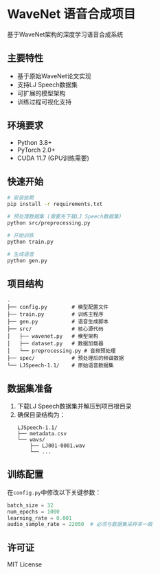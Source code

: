 # WaveNet 语音合成项目

基于WaveNet架构的深度学习语音合成系统

## 主要特性
- 基于原始WaveNet论文实现
- 支持LJ Speech数据集
- 可扩展的模型架构
- 训练过程可视化支持

## 环境要求
- Python 3.8+
- PyTorch 2.0+
- CUDA 11.7 (GPU训练需要)

## 快速开始
```bash
# 安装依赖
pip install -r requirements.txt

# 预处理数据集 (需要先下载LJ Speech数据集)
python src/preprocessing.py

# 开始训练
python train.py 

# 生成语音
python gen.py 
```

## 项目结构
```
.
├── config.py        # 模型配置文件
├── train.py         # 训练主程序
├── gen.py           # 语音生成脚本
├── src/             # 核心源代码
│   ├── wavenet.py   # 模型架构
│   ├── dataset.py   # 数据加载器
│   └── preprocessing.py # 音频预处理
├── spec/            # 预处理后的频谱数据
└── LJSpeech-1.1/    # 原始语音数据集
```

## 数据集准备
1. 下载LJ Speech数据集并解压到项目根目录
2. 确保目录结构为：
   ```
   LJSpeech-1.1/
   ├── metadata.csv
   └── wavs/
       ├── LJ001-0001.wav
       └── ... 
   ```

## 训练配置
在`config.py`中修改以下关键参数：
```python
batch_size = 32
num_epochs = 1000
learning_rate = 0.001
audio_sample_rate = 22050  # 必须与数据集采样率一致
```

## 许可证
MIT License
